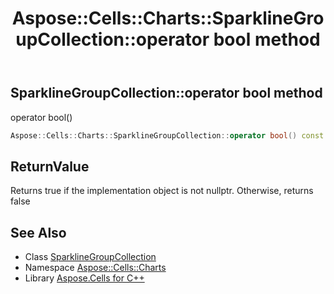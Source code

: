 ﻿---
title: Aspose::Cells::Charts::SparklineGroupCollection::operator bool method
linktitle: operator bool
second_title: Aspose.Cells for C++ API Reference
description: 'Aspose::Cells::Charts::SparklineGroupCollection::operator bool method. operator bool() in C++.'
type: docs
weight: 400
url: /cpp/aspose.cells.charts/sparklinegroupcollection/operator_bool/
---
## SparklineGroupCollection::operator bool method


operator bool()

```cpp
Aspose::Cells::Charts::SparklineGroupCollection::operator bool() const
```


## ReturnValue

Returns true if the implementation object is not nullptr. Otherwise, returns false

## See Also

* Class [SparklineGroupCollection](../)
* Namespace [Aspose::Cells::Charts](../../)
* Library [Aspose.Cells for C++](../../../)
